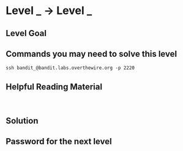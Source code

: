 # Level _ → Level _

## Level Goal


## Commands you may need to solve this level
```
ssh bandit_@bandit.labs.overthewire.org -p 2220
```

## Helpful Reading Material
[]()<br />


## Solution


## Password for the next level
```

```
